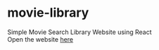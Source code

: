 # movie-library
Simple Movie Search Library Website using React  
Open the website [here](https://adorable-valkyrie-269204.netlify.app/)
